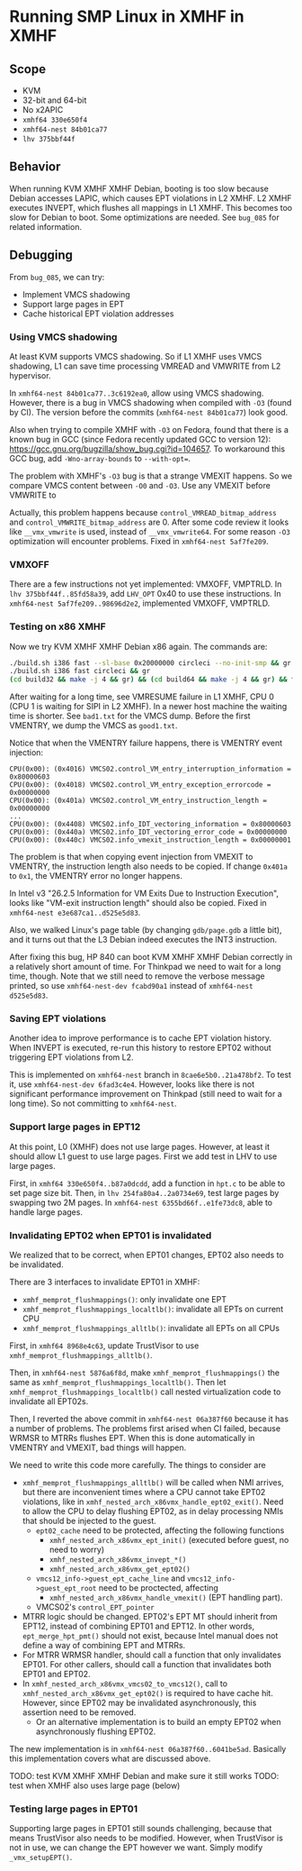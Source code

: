 # Running SMP Linux in XMHF in XMHF

## Scope
* KVM
* 32-bit and 64-bit
* No x2APIC
* `xmhf64 330e650f4`
* `xmhf64-nest 84b01ca77`
* `lhv 375bbf44f`

## Behavior
When running KVM XMHF XMHF Debian, booting is too slow because Debian accesses
LAPIC, which causes EPT violations in L2 XMHF. L2 XMHF executes INVEPT, which
flushes all mappings in L1 XMHF. This becomes too slow for Debian to boot. Some
optimizations are needed. See `bug_085` for related information.

## Debugging

From `bug_085`, we can try:
* Implement VMCS shadowing
* Support large pages in EPT
* Cache historical EPT violation addresses

### Using VMCS shadowing

At least KVM supports VMCS shadowing. So if L1 XMHF uses VMCS shadowing, L1 can
save time processing VMREAD and VMWRITE from L2 hypervisor.

In `xmhf64-nest 84b01ca77..3c6192ea0`, allow using VMCS shadowing. However,
there is a bug in VMCS shadowing when compiled with `-O3` (found by CI). The
version before the commits (`xmhf64-nest 84b01ca77`) look good.

Also when trying to compile XMHF with `-O3` on Fedora, found that there is a
known bug in GCC (since Fedora recently updated GCC to version 12):
<https://gcc.gnu.org/bugzilla/show_bug.cgi?id=104657>. To workaround this GCC
bug, add `-Wno-array-bounds` to `--with-opt=`.

The problem with XMHF's `-O3` bug is that a strange VMEXIT happens. So we
compare VMCS content between `-O0` and `-O3`. Use any VMEXIT before VMWRITE to

Actually, this problem happens because `control_VMREAD_bitmap_address`
and `control_VMWRITE_bitmap_address` are 0. After some code review it looks
like `__vmx_vmwrite` is used, instead of `__vmx_vmwrite64`. For some reason
`-O3` optimization will encounter problems. Fixed in `xmhf64-nest 5af7fe209`.

### VMXOFF

There are a few instructions not yet implemented: VMXOFF, VMPTRLD. In
`lhv 375bbf44f..85fd58a39`, add `LHV_OPT` 0x40 to use these instructions.
In `xmhf64-nest 5af7fe209..98696d2e2`, implemented VMXOFF, VMPTRLD.

### Testing on x86 XMHF

Now we try KVM XMHF XMHF Debian x86 again. The commands are:

```sh
./build.sh i386 fast --sl-base 0x20000000 circleci --no-init-smp && gr
./build.sh i386 fast circleci && gr
(cd build32 && make -j 4 && gr) && (cd build64 && make -j 4 && gr) && tmp/bios-qemu.sh -smp 2 -m 1G --gdb 2198 -d build32 +1 -d build64 +1 -d debian11x86 +1
```

After waiting for a long time, see VMRESUME failure in L1 XMHF, CPU 0 (CPU 1 is
waiting for SIPI in L2 XMHF). In a newer host machine the waiting time is
shorter. See `bad1.txt` for the VMCS dump. Before the first VMENTRY, we dump
the VMCS as `good1.txt`.

Notice that when the VMENTRY failure happens, there is VMENTRY event injection:
```
CPU(0x00): (0x4016) VMCS02.control_VM_entry_interruption_information = 0x80000603
CPU(0x00): (0x4018) VMCS02.control_VM_entry_exception_errorcode = 0x00000000
CPU(0x00): (0x401a) VMCS02.control_VM_entry_instruction_length = 0x00000000
...
CPU(0x00): (0x4408) VMCS02.info_IDT_vectoring_information = 0x80000603
CPU(0x00): (0x440a) VMCS02.info_IDT_vectoring_error_code = 0x00000000
CPU(0x00): (0x440c) VMCS02.info_vmexit_instruction_length = 0x00000001
```

The problem is that when copying event injection from VMEXIT to VMENTRY, the
instruction length also needs to be copied. If change `0x401a` to `0x1`, the
VMENTRY error no longer happens.

In Intel v3 "26.2.5 Information for VM Exits Due to Instruction Execution",
looks like "VM-exit instruction length" should also be copied. Fixed in
`xmhf64-nest e3e687ca1..d525e5d83`.

Also, we walked Linux's page table (by changing `gdb/page.gdb` a little bit),
and it turns out that the L3 Debian indeed executes the INT3 instruction.

After fixing this bug, HP 840 can boot KVM XMHF XMHF Debian correctly in a
relatively short amount of time. For Thinkpad we need to wait for a long time,
though. Note that we still need to remove the verbose message printed, so use
`xmhf64-nest-dev fcabd90a1` instead of `xmhf64-nest d525e5d83`.

### Saving EPT violations

Another idea to improve performance is to cache EPT violation history. When
INVEPT is executed, re-run this history to restore EPT02 without triggering EPT
violations from L2.

This is implemented on `xmhf64-nest` branch in `8cae6e5b0..21a478bf2`. To test
it, use `xmhf64-nest-dev 6fad3c4e4`. However, looks like there is not
significant performance improvement on Thinkpad (still need to wait for a long
time). So not committing to `xmhf64-nest`.

### Support large pages in EPT12

At this point, L0 (XMHF) does not use large pages. However, at least it should
allow L1 guest to use large pages. First we add test in LHV to use large pages.

First, in `xmhf64 330e650f4..b87a0dcdd`, add a function in `hpt.c` to be able
to set page size bit. Then, in `lhv 254fa80a4..2a0734e69`, test large pages by
swapping two 2M pages. In `xmhf64-nest 6355bd66f..e1fe73dc8`, able to handle
large pages.

### Invalidating EPT02 when EPT01 is invalidated

We realized that to be correct, when EPT01 changes, EPT02 also needs to be
invalidated.

There are 3 interfaces to invalidate EPT01 in XMHF:
* `xmhf_memprot_flushmappings()`: only invalidate one EPT
* `xmhf_memprot_flushmappings_localtlb()`: invalidate all EPTs on current CPU
* `xmhf_memprot_flushmappings_alltlb()`: invalidate all EPTs on all CPUs

First, in `xmhf64 8968e4c63`, update TrustVisor to use
`xmhf_memprot_flushmappings_alltlb()`.

Then, in `xmhf64-nest 5876a6f8d`, make `xmhf_memprot_flushmappings()` the same
as `xmhf_memprot_flushmappings_localtlb()`. Then let
`xmhf_memprot_flushmappings_localtlb()` call nested virtualization code to
invalidate all EPT02s.

Then, I reverted the above commit in `xmhf64-nest 06a387f60` because it has a
number of problems. The problems first arised when CI failed, because WRMSR to
MTRRs flushes EPT. When this is done automatically in VMENTRY and VMEXIT, bad
things will happen.

We need to write this code more carefully. The things to consider are
* `xmhf_memprot_flushmappings_alltlb()` will be called when NMI arrives, but
  there are inconvenient times where a CPU cannot take EPT02 violations, like
  in `xmhf_nested_arch_x86vmx_handle_ept02_exit()`. Need to allow the CPU to
  delay flushing EPT02, as in delay processing NMIs that should be injected to
  the guest.
	* `ept02_cache` need to be protected, affecting the following functions
		* `xmhf_nested_arch_x86vmx_ept_init()` (executed before guest, no need
		  to worry)
		* `xmhf_nested_arch_x86vmx_invept_*()`
		* `xmhf_nested_arch_x86vmx_get_ept02()`
	* `vmcs12_info->guest_ept_cache_line` and `vmcs12_info->guest_ept_root`
	  need to be proctected, affecting
		* `xmhf_nested_arch_x86vmx_handle_vmexit()` (EPT handling part).
	* VMCS02's `control_EPT_pointer`
* MTRR logic should be changed. EPT02's EPT MT should inherit from EPT12,
  instead of combining EPT01 and EPT12. In other words, `ept_merge_hpt_pmt()`
  should not exist, because Intel manual does not define a way of combining
  EPT and MTRRs.
* For MTRR WRMSR handler, should call a function that only invalidates EPT01.
  For other callers, should call a function that invalidates both EPT01 and
  EPT02.
* In `xmhf_nested_arch_x86vmx_vmcs02_to_vmcs12()`, call to
  `xmhf_nested_arch_x86vmx_get_ept02()` is required to have cache hit. However,
  since EPT02 may be invalidated asynchronously, this assertion need to be
  removed.
	* Or an alternative implementation is to build an empty EPT02 when
	  asynchronously flushing EPT02.

The new implementation is in `xmhf64-nest 06a387f60..6041be5ad`. Basically this
implementation covers what are discussed above.

TODO: test KVM XMHF XMHF Debian and make sure it still works
TODO: test when XMHF also uses large page (below)

### Testing large pages in EPT01

Supporting large pages in EPT01 still sounds challenging, because that means
TrustVisor also needs to be modified. However, when TrustVisor is not in use,
we can change the EPT however we want. Simply modify `_vmx_setupEPT()`.

